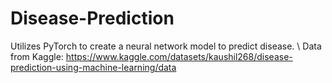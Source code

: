 # Disease-Prediction
Utilizes PyTorch to create a neural network model to predict disease. \\
Data from Kaggle: https://www.kaggle.com/datasets/kaushil268/disease-prediction-using-machine-learning/data
